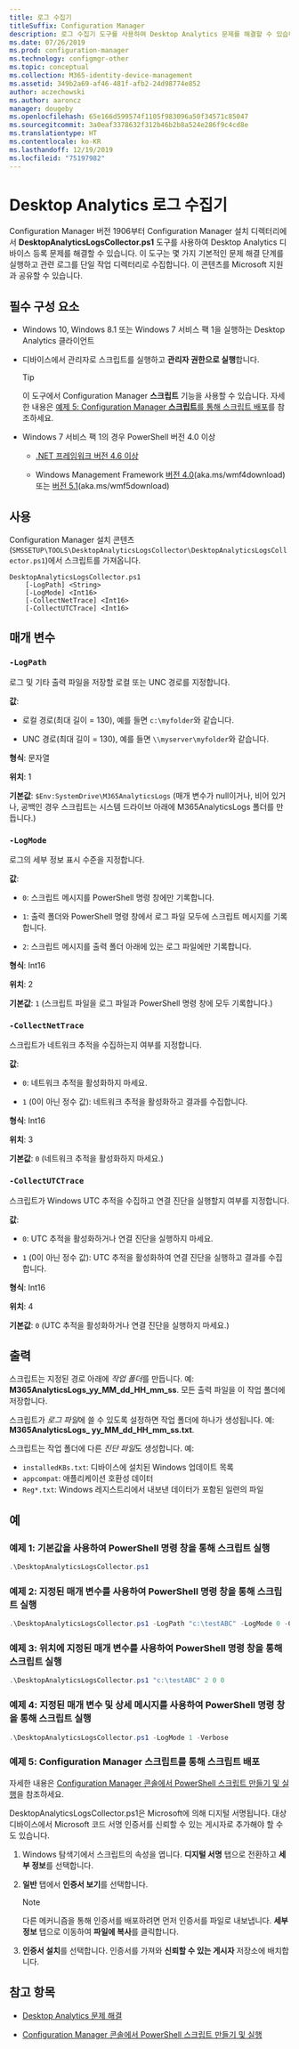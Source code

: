```yaml
---
title: 로그 수집기
titleSuffix: Configuration Manager
description: 로그 수집기 도구를 사용하여 Desktop Analytics 문제를 해결할 수 있습니다.
ms.date: 07/26/2019
ms.prod: configuration-manager
ms.technology: configmgr-other
ms.topic: conceptual
ms.collection: M365-identity-device-management
ms.assetid: 349b2a69-af46-481f-afb2-24d98774e852
author: aczechowski
ms.author: aaroncz
manager: dougeby
ms.openlocfilehash: 65e166d599574f1105f983096a50f34571c85047
ms.sourcegitcommit: 3a0eaf3378632f312b46b2b8a524e286f9c4cd8e
ms.translationtype: HT
ms.contentlocale: ko-KR
ms.lasthandoff: 12/19/2019
ms.locfileid: "75197982"
---
```

# <a name="desktop-analytics-log-collector"></a>Desktop Analytics 로그 수집기

Configuration Manager 버전 1906부터 Configuration Manager 설치 디렉터리에서 **DesktopAnalyticsLogsCollector.ps1** 도구를 사용하여 Desktop Analytics 디바이스 등록 문제를 해결할 수 있습니다. 이 도구는 몇 가지 기본적인 문제 해결 단계를 실행하고 관련 로그를 단일 작업 디렉터리로 수집합니다. 이 콘텐츠를 Microsoft 지원과 공유할 수 있습니다.


## <a name="prerequisites"></a>필수 구성 요소

- Windows 10, Windows 8.1 또는 Windows 7 서비스 팩 1을 실행하는 Desktop Analytics 클라이언트

- 디바이스에서 관리자로 스크립트를 실행하고 **관리자 권한으로 실행**합니다.

    > [!Tip]
    > 이 도구에서 Configuration Manager **스크립트** 기능을 사용할 수 있습니다. 자세한 내용은 [예제 5: Configuration Manager **스크립트**를 통해 스크립트 배포](#bkmk_ex5)를 참조하세요.

- Windows 7 서비스 팩 1의 경우 PowerShell 버전 4.0 이상
    - [.NET 프레임워크 버전 4.6 이상](https://dotnet.microsoft.com/download/dotnet-framework)

    - Windows Management Framework [버전 4.0](https://support.microsoft.com/help/2819745)(aka.ms/wmf4download) 또는 [버전 5.1](https://www.microsoft.com/download/details.aspx?id=54616)(aka.ms/wmf5download)

## <a name="usage"></a>사용

Configuration Manager 설치 콘텐츠(`SMSSETUP\TOOLS\DesktopAnalyticsLogsCollector\DesktopAnalyticsLogsCollector.ps1`)에서 스크립트를 가져옵니다.

``` Syntax
DesktopAnalyticsLogsCollector.ps1
    [-LogPath] <String>
    [-LogMode] <Int16>
    [-CollectNetTrace] <Int16>
    [-CollectUTCTrace] <Int16>
```

## <a name="parameters"></a>매개 변수

### `-LogPath`

로그 및 기타 출력 파일을 저장할 로컬 또는 UNC 경로를 지정합니다.

**값**:

- 로컬 경로(최대 길이 = 130), 예를 들면 `c:\myfolder`와 같습니다.

- UNC 경로(최대 길이 = 130), 예를 들면 `\\myserver\myfolder`와 같습니다.

**형식**: 문자열

**위치**: 1

**기본값**: `$Env:SystemDrive\M365AnalyticsLogs` (매개 변수가 null이거나, 비어 있거나, 공백인 경우 스크립트는 시스템 드라이브 아래에 M365AnalyticsLogs 폴더를 만듭니다.)

### `-LogMode`

로그의 세부 정보 표시 수준을 지정합니다.

**값**:

- `0`: 스크립트 메시지를 PowerShell 명령 창에만 기록합니다.

- `1`: 출력 폴더와 PowerShell 명령 창에서 로그 파일 모두에 스크립트 메시지를 기록합니다.

- `2`: 스크립트 메시지를 출력 폴더 아래에 있는 로그 파일에만 기록합니다.

**형식**: Int16

**위치**: 2

**기본값**: `1` (스크립트 파일을 로그 파일과 PowerShell 명령 창에 모두 기록합니다.)

### `-CollectNetTrace`

스크립트가 네트워크 추적을 수집하는지 여부를 지정합니다.

**값**:

- `0`: 네트워크 추적을 활성화하지 마세요.

- `1` (0이 아닌 정수 값): 네트워크 추적을 활성화하고 결과를 수집합니다.

**형식**: Int16

**위치**: 3

**기본값**: `0` (네트워크 추적을 활성화하지 마세요.)

### `-CollectUTCTrace`

스크립트가 Windows UTC 추적을 수집하고 연결 진단을 실행할지 여부를 지정합니다.

**값**:

- `0`: UTC 추적을 활성화하거나 연결 진단을 실행하지 마세요.

- `1` (0이 아닌 정수 값): UTC 추적을 활성화하여 연결 진단을 실행하고 결과를 수집합니다.

**형식**: Int16

**위치**: 4

**기본값**: `0` (UTC 추적을 활성화하거나 연결 진단을 실행하지 마세요.)


## <a name="output"></a>출력

스크립트는 지정된 경로 아래에 *작업 폴더*를 만듭니다. 예: **M365AnalyticsLogs_yy_MM_dd_HH_mm_ss**. 모든 출력 파일을 이 작업 폴더에 저장합니다.

스크립트가 *로그 파일*에 쓸 수 있도록 설정하면 작업 폴더에 하나가 생성됩니다. 예: **M365AnalyticsLogs_ yy_MM_dd_HH_mm_ss.txt**.

스크립트는 작업 폴더에 다른 *진단 파일*도 생성합니다. 예:

- `installedKBs.txt`: 디바이스에 설치된 Windows 업데이트 목록
- `appcompat`: 애플리케이션 호환성 데이터
- `Reg*.txt`: Windows 레지스트리에서 내보낸 데이터가 포함된 일련의 파일


## <a name="examples"></a>예

### <a name="bkmk_ex1"></a> 예제 1: 기본값을 사용하여 PowerShell 명령 창을 통해 스크립트 실행

```PowerShell
.\DesktopAnalyticsLogsCollector.ps1
```

### <a name="bkmk_ex2"></a> 예제 2: 지정된 매개 변수를 사용하여 PowerShell 명령 창을 통해 스크립트 실행

```PowerShell
.\DesktopAnalyticsLogsCollector.ps1 -LogPath "c:\testABC" -LogMode 0 -CollectNetTrace 0 -CollectUTCTrace 0
```

### <a name="bkmk_ex3"></a> 예제 3: 위치에 지정된 매개 변수를 사용하여 PowerShell 명령 창을 통해 스크립트 실행

```PowerShell
.\DesktopAnalyticsLogsCollector.ps1 "c:\testABC" 2 0 0
```

### <a name="bkmk_ex4"></a> 예제 4: 지정된 매개 변수 및 상세 메시지를 사용하여 PowerShell 명령 창을 통해 스크립트 실행

```PowerShell
.\DesktopAnalyticsLogsCollector.ps1 -LogMode 1 -Verbose
```

### <a name="bkmk_ex5"></a> 예제 5: Configuration Manager **스크립트**를 통해 스크립트 배포

자세한 내용은 [Configuration Manager 콘솔에서 PowerShell 스크립트 만들기 및 실행](/sccm/apps/deploy-use/create-deploy-scripts)을 참조하세요.

DesktopAnalyticsLogsCollector.ps1은 Microsoft에 의해 디지털 서명됩니다. 대상 디바이스에서 Microsoft 코드 서명 인증서를 신뢰할 수 있는 게시자로 추가해야 할 수도 있습니다.

1. Windows 탐색기에서 스크립트의 속성을 엽니다. **디지털 서명** 탭으로 전환하고 **세부 정보**를 선택합니다.

2. **일반** 탭에서 **인증서 보기**를 선택합니다.

    > [!Note]
    > 다른 메커니즘을 통해 인증서를 배포하려면 먼저 인증서를 파일로 내보냅니다. **세부 정보** 탭으로 이동하여 **파일에 복사**를 클릭합니다.

3. **인증서 설치**를 선택합니다. 인증서를 가져와 **신뢰할 수 있는 게시자** 저장소에 배치합니다.


## <a name="see-also"></a>참고 항목

- [Desktop Analytics 문제 해결](/sccm/desktop-analytics/troubleshooting)

- [Configuration Manager 콘솔에서 PowerShell 스크립트 만들기 및 실행](/sccm/apps/deploy-use/create-deploy-scripts)
